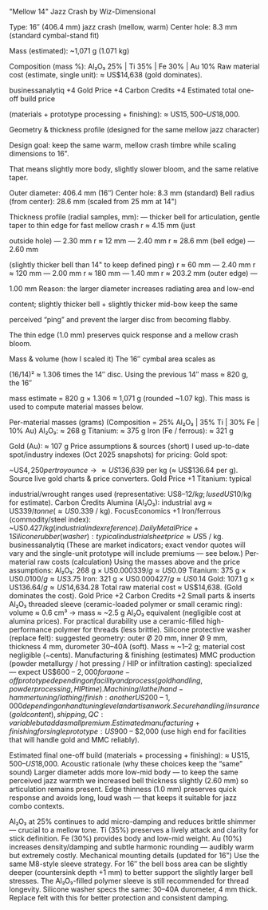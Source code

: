 "Mellow 14" Jazz Crash by Wiz-Dimensional  

Type: 16″ (406.4 mm) jazz crash (mellow, warm) Center hole: 8.3 mm (standard cymbal-stand fit) 

Mass (estimated): ~1,071 g (1.071 kg) 

Composition (mass %): Al₂O₃ 25% | Ti 35% | Fe 30% | Au 10% Raw material cost (estimate, single unit): ≈ US$14,638 (gold dominates). 

businessanalytiq +4 Gold Price +4 Carbon Credits +4 Estimated total one-off build price

(materials + prototype processing + finishing): ≈ US$15,500 – US$18,000. 

Geometry & thickness profile (designed for the same mellow jazz character) 

Design goal: keep the same warm, mellow crash timbre while scaling dimensions to 16". 

That means slightly more body, slightly slower bloom, and the same relative taper. 

Outer diameter: 406.4 mm (16″) Center hole: 8.3 mm (standard) Bell radius (from center): 28.6 mm (scaled from 25 mm at 14") 

Thickness profile (radial samples, mm): — thicker bell for articulation, gentle taper to thin edge for fast mellow crash r ≈ 4.15 mm (just 

outside hole) — 2.30 mm r ≈ 12 mm — 2.40 mm r ≈ 28.6 mm (bell edge) — 2.60 mm 

(slightly thicker bell than 14" to keep defined ping) r ≈ 60 mm — 2.40 mm r ≈ 120 mm — 2.00 mm r ≈ 180 mm — 1.40 mm r ≈ 203.2 mm (outer edge) — 

1.00 mm Reason: the larger diameter increases radiating area and low-end

content; slightly thicker bell + slightly thicker mid-bow keep the same 

perceived “ping” and prevent the larger disc from becoming flabby.

The thin edge (1.0 mm) preserves quick response and a mellow crash bloom. 

Mass & volume (how I scaled it) The 16″ cymbal area scales as

(16/14)² ≈ 1.306 times the 14″ disc. Using the previous 14″ mass ≈ 820 g, the 16″

mass estimate = 820 g × 1.306 ≈ 1,071 g (rounded ~1.07 kg). This mass is used to compute material masses below. 

Per-material masses (grams) (Composition = 25% Al₂O₃ | 35% Ti | 30% Fe | 10% Au) Al₂O₃: ≈ 268 g Titanium: ≈ 375 g Iron (Fe / ferrous): ≈ 321 g 

Gold (Au): ≈ 107 g Price assumptions & sources (short) I used up-to-date spot/industry indexes (Oct 2025 snapshots) for pricing: Gold spot: 

~US$4,250 per troy ounce → ≈ US$136,639 per kg (≈ US$136.64 per g). Source live gold charts & price converters. Gold Price +1 Titanium: typical 

industrial/wrought ranges used (representative: US$8–12 / kg; I used US$10/kg for estimate). Carbon Credits Alumina (Al₂O₃): industrial avg ≈ US$339 / tonne (≈ US$0.339 / kg). FocusEconomics +1 Iron/ferrous (commodity/steel index): ~US$0.427 / kg (industrial index reference). Daily Metal Price +1 Silicone rubber (washer): typical industrial sheet price ≈ US$5 / kg. businessanalytiq (These are market indicators; exact vendor quotes will vary and the single-unit prototype will include premiums — see below.) Per-material raw costs (calculation) Using the masses above and the price assumptions: Al₂O₃: 268 g × US$0.000339/g ≈ US$0.09 Titanium: 375 g × US$0.0100/g ≈ US$3.75 Iron: 321 g × US$0.000427/g ≈ US$0.14 Gold: 107.1 g × US$136.64/g ≈ US$14,634.28 Total raw material cost ≈ US$14,638. (Gold dominates the cost). Gold Price +2 Carbon Credits +2 Small parts & inserts Al₂O₃ threaded sleeve (ceramic-loaded polymer or small ceramic ring): volume ≈ 0.6 cm³ → mass ≈ ~2.5 g Al₂O₃ equivalent (negligible cost at alumina prices). For practical durability use a ceramic-filled high-performance polymer for threads (less brittle). Silicone protective washer (replace felt): suggested geometry: outer Ø 20 mm, inner Ø 9 mm, thickness 4 mm, durometer 30–40A (soft). Mass ≈ ~1–2 g; material cost negligible (~cents). Manufacturing & finishing (estimates) MMC production (powder metallurgy / hot pressing / HIP or infiltration casting): specialized — expect US$600 – $2,000 for a one-off prototype depending on facility and process (gold handling, powder processing, HIP time). Machining / lathe / hand-hammer tuning / lathing / finish: another US$200 – $1,000 depending on hand tuning level and artisan work. Secure handling / insurance (gold content), shipping, QC: variable but add a small premium. Estimated manufacturing + finishing for single prototype: US$900 – $2,000 (use high end for facilities that will handle gold and MMC reliably).

Estimated final one-off build (materials + processing + finishing): ≈ US$15,500 – US$18,000. Acoustic rationale (why these choices keep the “same” sound) Larger diameter adds more low-mid body — to keep the same perceived jazz warmth we increased bell thickness slightly (2.60 mm) so articulation remains present. Edge thinness (1.0 mm) preserves quick response and avoids long, loud wash — that keeps it suitable for jazz combo contexts. 

Al₂O₃ at 25% continues to add micro-damping and reduces brittle shimmer — crucial to a mellow tone. Ti (35%) preserves a lively attack and clarity for stick definition. Fe (30%) provides body and low-mid weight. Au (10%) increases density/damping and subtle harmonic rounding — audibly warm but extremely costly. Mechanical mounting details (updated for 16") Use the same M8-style sleeve strategy. 
For 16″ the bell boss area can be slightly deeper (countersink depth +1 mm) to better support the slightly larger bell stresses. 
The Al₂O₃-filled polymer sleeve is still recommended for thread longevity. Silicone washer specs the same: 30–40A durometer, 4 mm thick. Replace felt with this for better protection and consistent damping.
